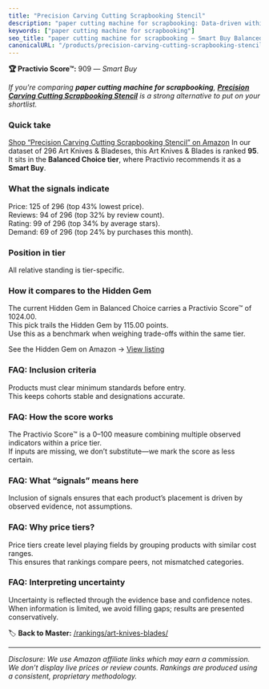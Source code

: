 ```yaml
---
title: "Precision Carving Cutting Scrapbooking Stencil"
description: "paper cutting machine for scrapbooking: Data-driven within Balanced Choice ranking using the Practivio Score™. Positioned by quality, value, demand, findabilit…"
keywords: ["paper cutting machine for scrapbooking"]
seo_title: "paper cutting machine for scrapbooking — Smart Buy Balanced Choice (2025)"
canonicalURL: "/products/precision-carving-cutting-scrapbooking-stencil-B092LDYYWD/"
---
```


**🏆 Practivio Score™:** 909 — _Smart Buy_


*If you're comparing **paper cutting machine for scrapbooking**, **[Precision Carving Cutting Scrapbooking Stencil](https://www.amazon.com/dp/B092LDYYWD?tag=practivio-20)** is a strong alternative to put on your shortlist.*
### Quick take
[Shop “Precision Carving Cutting Scrapbooking Stencil” on Amazon](https://www.amazon.com/dp/B092LDYYWD?tag=practivio-20)
In our dataset of 296 Art Knives & Bladeses, this Art Knives & Blades is ranked **95**.  
It sits in the **Balanced Choice tier**, where Practivio recommends it as a **Smart Buy**.

### What the signals indicate
Price: 125 of 296 (top 43% lowest price).  
Reviews: 94 of 296 (top 32% by review count).  
Rating: 99 of 296 (top 34% by average stars).  
Demand: 69 of 296 (top 24% by purchases this month).

### Position in tier
All relative standing is tier-specific.

### How it compares to the Hidden Gem
The current Hidden Gem in Balanced Choice carries a Practivio Score™ of 1024.00.  
This pick trails the Hidden Gem by 115.00 points.  
Use this as a benchmark when weighing trade-offs within the same tier.  

See the Hidden Gem on Amazon → [View listing](https://www.amazon.com/dp/B075NYWF5P?tag=practivio-20)

### FAQ: Inclusion criteria
Products must clear minimum standards before entry.  
This keeps cohorts stable and designations accurate.

### FAQ: How the score works
The Practivio Score™ is a 0–100 measure combining multiple observed indicators within a price tier.  
If inputs are missing, we don’t substitute—we mark the score as less certain.

### FAQ: What “signals” means here
Inclusion of signals ensures that each product’s placement is driven by observed evidence, not assumptions.

### FAQ: Why price tiers?
Price tiers create level playing fields by grouping products with similar cost ranges.  
This ensures that rankings compare peers, not mismatched categories.

### FAQ: Interpreting uncertainty
Uncertainty is reflected through the evidence base and confidence notes.  
When information is limited, we avoid filling gaps; results are presented conservatively.


🏷️ **Back to Master:** [/rankings/art-knives-blades/](/rankings/art-knives-blades/)

---
_Disclosure: We use Amazon affiliate links which may earn a commission. We don’t display live prices or review counts. Rankings are produced using a consistent, proprietary methodology._
